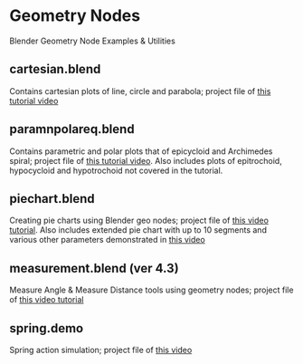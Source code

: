 # Geometry Nodes

Blender Geometry Node Examples & Utilities

## cartesian.blend

Contains cartesian plots of line, circle and parabola; project file of [this tutorial video](https://youtu.be/V6VdmOlLgcM)

## paramnpolareq.blend

Contains parametric and polar plots that of epicycloid and Archimedes spiral; project file of [this tutorial video](https://youtu.be/3Z_as4UEJLA). Also includes plots of epitrochoid, hypocycloid and hypotrochoid not covered in the tutorial.

## piechart.blend

Creating pie charts using Blender geo nodes; project file of [this video tutorial](https://youtu.be/19ptQCVCak0). Also includes extended pie chart with up to 10 segments and various other parameters demonstrated in [this video](https://youtu.be/Ry8ySp-Fsmw)

## measurement.blend (ver 4.3)

Measure Angle & Measure Distance tools using geometry nodes; project file of [this video tutorial](https://youtu.be/zbFoJiug8Ss)

## spring.demo

Spring action simulation; project file of [this video](https://youtu.be/_c5fS_DTFAs)
